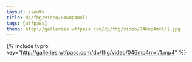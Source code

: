 ```yaml
--- 
layout: sieutv
title: dp/fhg/video/046mp4mxl/
tags: [wtfpass]
thumb: http://galleries.wtfpass.com/dp/fhg/video/046mp4mxl/1.jpg
---
```

{% include tvpro key="http://galleries.wtfpass.com/dp/fhg/video/046mp4mxl/1.mp4" %} 
